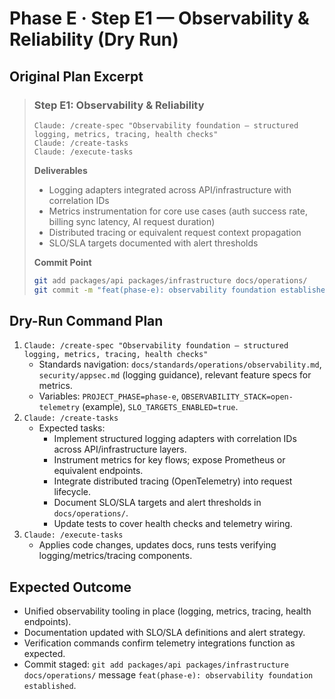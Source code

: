 # Phase E · Step E1 — Observability & Reliability (Dry Run)

## Original Plan Excerpt

> ### Step E1: Observability & Reliability
> ```claude
> Claude: /create-spec "Observability foundation — structured logging, metrics, tracing, health checks"
> Claude: /create-tasks
> Claude: /execute-tasks
> ```
>
> **Deliverables**
> - Logging adapters integrated across API/infrastructure with correlation IDs
> - Metrics instrumentation for core use cases (auth success rate, billing sync latency, AI request duration)
> - Distributed tracing or equivalent request context propagation
> - SLO/SLA targets documented with alert thresholds
>
> **Commit Point**
> ```bash
> git add packages/api packages/infrastructure docs/operations/
> git commit -m "feat(phase-e): observability foundation established"
> ```

## Dry-Run Command Plan

1. `Claude: /create-spec "Observability foundation — structured logging, metrics, tracing, health checks"`
   - Standards navigation: `docs/standards/operations/observability.md`, `security/appsec.md` (logging guidance), relevant feature specs for metrics.
   - Variables: `PROJECT_PHASE=phase-e`, `OBSERVABILITY_STACK=open-telemetry` (example), `SLO_TARGETS_ENABLED=true`.
2. `Claude: /create-tasks`
   - Expected tasks:
     - Implement structured logging adapters with correlation IDs across API/infrastructure layers.
     - Instrument metrics for key flows; expose Prometheus or equivalent endpoints.
     - Integrate distributed tracing (OpenTelemetry) into request lifecycle.
     - Document SLO/SLA targets and alert thresholds in `docs/operations/`.
     - Update tests to cover health checks and telemetry wiring.
3. `Claude: /execute-tasks`
   - Applies code changes, updates docs, runs tests verifying logging/metrics/tracing components.

## Expected Outcome

- Unified observability tooling in place (logging, metrics, tracing, health endpoints).
- Documentation updated with SLO/SLA definitions and alert strategy.
- Verification commands confirm telemetry integrations function as expected.
- Commit staged: `git add packages/api packages/infrastructure docs/operations/` message `feat(phase-e): observability foundation established`.
